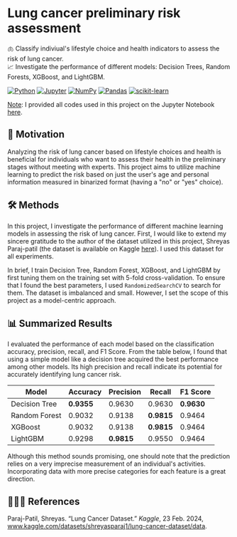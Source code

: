 <h1>
  Lung cancer preliminary risk assessment
</h1>


🫁 Classify indiviual's lifestyle choice and health indicators to assess the risk of lung cancer.
<br> 📈 Investigate the performance of different models: Decision Trees, Random Forests, XGBoost, and LightGBM.

[![Python](https://img.shields.io/static/v1?message=Python&logo=python&labelColor=5c5c5c&color=3776AB&logoColor=white&label=%20)](https://www.python.org/)
[![Jupyter](https://img.shields.io/static/v1?message=Jupyter&logo=jupyter&labelColor=5c5c5c&color=F37626&logoColor=white&label=%20)](https://jupyter.org/)
[![NumPy](https://img.shields.io/static/v1?message=NumPy&logo=numpy&labelColor=5c5c5c&color=013243&logoColor=white&label=%20)](https://numpy.org/)
[![Pandas](https://img.shields.io/static/v1?message=Pandas&logo=pandas&labelColor=5c5c5c&color=150458&logoColor=white&label=%20)](https://pandas.pydata.org/)
[![scikit-learn](https://img.shields.io/static/v1?message=scikit-learn&logo=scikit-learn&labelColor=5c5c5c&color=F7931E&logoColor=white&label=%20)](https://scikit-learn.org/)

<u>Note</u>: I provided all codes used in this project on the Jupyter Notebook [here](https://github.com/phanuphatsrisukhawasu/lung-cancer-preliminary-risk-assessment/blob/main/lung-cancer-classification.ipynb).

<h2>
  🔎 Motivation
</h2>

Analyzing the risk of lung cancer based on lifestyle choices and health is beneficial for individuals who want to assess their health in the preliminary stages without meeting with experts. This project aims to utilize machine learning to predict the risk based on just the user's age and personal information measured in binarized format (having a "no" or "yes" choice).
<h2>
  🛠️ Methods
</h2>

In this project, I investigate the performance of different machine learning models in assessing the risk of lung cancer. First, I would like to extend my sincere gratitude to the author of the dataset utilized in this project, Shreyas Paraj-patil (the dataset is available on Kaggle [here](https://www.kaggle.com/datasets/shreyasparaj1/lung-cancer-dataset/data)). I used this dataset for all experiments.

In brief, I train Decision Tree, Random Forest, XGBoost, and LightGBM by first tuning them on the training set with 5-fold cross-validation. To ensure that I found the best parameters, I used `RandomizedSearchCV` to search for them. The dataset is imbalanced and small. However, I set the scope of this project as a model-centric approach.

<h2>
  📊 Summarized Results
</h2>
  
I evaluated the performance of each model based on the classification accuracy, precision, recall, and F1 Score. From the table below, I found that using a simple model like a decision tree acquired the best performance among other models. Its high precision and recall indicate its potential for accurately identifying lung cancer risk.

| Model | Accuracy | Precision | Recall | F1 Score |
| --- | --- | --- | --- | --- |
| Decision Tree | **0.9355** | 0.9630 | 0.9630 | **0.9630** |
| Random Forest | 0.9032 | 0.9138 | **0.9815** | 0.9464 |
| XGBoost | 0.9032 | 0.9138 | **0.9815** | 0.9464 |
| LightGBM | 0.9298 | **0.9815** | 0.9550 | 0.9464 |

Although this method sounds promising, one should note that the prediction relies on a very imprecise measurement of an individual's activities. Incorporating data with more precise categories for each feature is a great direction.

<h2>
  🧑🏻‍🏫 References
</h2>

Paraj-Patil, Shreyas. “Lung Cancer Dataset.” *Kaggle*, 23 Feb. 2024, www.kaggle.com/datasets/shreyasparaj1/lung-cancer-dataset/data. 
